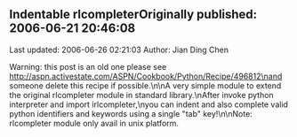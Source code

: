 ## Indentable rlcompleterOriginally published: 2006-06-21 20:46:08 
Last updated: 2006-06-26 02:21:03 
Author: Jian Ding Chen 
 
Warning: this post is an old one please see http://aspn.activestate.com/ASPN/Cookbook/Python/Recipe/496812\nand someone delete this recipe if possible.\n\nA very simple module to extend the original rlcompleter module in standard library.\nAfter invoke python interpreter and import irlcompleter,\nyou can indent and also complete valid python identifiers and keywords using a single "tab" key!\n\nNote: rlcompleter module only avail in unix platform.